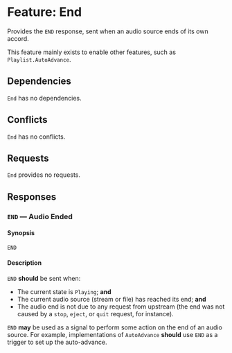 # Feature: End

Provides the `END` response, sent when an audio source ends of its own accord.

This feature mainly exists to enable other features, such as
`Playlist.AutoAdvance`.

## Dependencies

`End` has no dependencies.

## Conflicts

`End` has no conflicts.

## Requests

`End` provides no requests.

## Responses

### `END` — Audio Ended

#### Synopsis

`END`

#### Description

`END` __should__ be sent when:

* The current state is `Playing`; __and__
* The current audio source (stream or file) has reached its end; __and__
* The audio end is not due to any request from upstream (the end was not caused
  by a `stop`, `eject`, or `quit` request, for instance).

`END` __may__ be used as a signal to perform some action on the end of an
audio source.  For example, implementations of `AutoAdvance` __should__ use
`END` as a trigger to set up the auto-advance.

